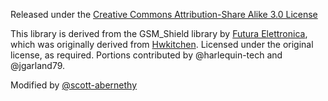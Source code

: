 Released under the [Creative Commons Attribution-Share Alike 3.0 License](http://www.creativecommons.org/licenses/by-sa/3.0/)

This library is derived from the GSM_Shield library by [Futura Elettronica](www.futurashop.it), which was originally derived from [Hwkitchen](http://www.hwkitchen.com). Licensed under the original license, as required.  Portions contributed by @harlequin-tech and @jgarland79.

Modified by [@scott-abernethy](https://github.com/scott-abernethy)
